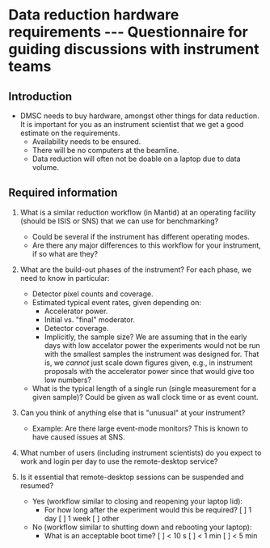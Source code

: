 # Data reduction hardware requirements --- Questionnaire for guiding discussions with instrument teams

## Introduction

- DMSC needs to buy hardware, amongst other things for data reduction.
  It is important for you as an instrument scientist that we get a good estimate on the requirements.
  - Availability needs to be ensured.
  - There will be no computers at the beamline.
  - Data reduction will often not be doable on a laptop due to data volume.

## Required information

1. What is a similar reduction workflow (in Mantid) at an operating facility (should be ISIS or SNS) that we can use for benchmarking?
   - Could be several if the instrument has different operating modes.
   - Are there any major differences to this workflow for your instrument, if so what are they?

2. What are the build-out phases of the instrument?
   For each phase, we need to know in particular:
   - Detector pixel counts and coverage.
   - Estimated typical event rates, given depending on:
     - Accelerator power.
     - Initial vs. "final" moderator.
     - Detector coverage.
     - Implicitly, the sample size?
       We are assuming that in the early days with low accelator power the experiments would not be run with the smallest samples the instrument was designed for.
      That is, we *cannot* just scale down figures given, e.g., in instrument proposals with the accelerator power since that would give too low numbers?
   - What is the typical length of a single run (single measurement for a given sample)?
     Could be given as wall clock time or as event count.

3. Can you think of anything else that is "unusual" at your instrument?
   - Example: Are there large event-mode monitors?
     This is known to have caused issues at SNS.

4. What number of users (including instrument scientists) do you expect to work and login per day to use the remote-desktop service?

5. Is it essential that remote-desktop sessions can be suspended and resumed?
   - Yes (workflow similar to closing and reopening your laptop lid):
     - For how long after the experiment would this be required?
       [ ] 1 day
       [ ] 1 week
       [ ] other
   - No (workflow similar to shutting down and rebooting your laptop):
     - What is an acceptable boot time?
       [ ] < 10 s
       [ ] < 1 min
       [ ] < 5 min
